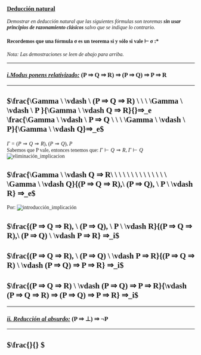 <font face="LaTex">

### <u>Deducción natural</u>

*Demostrar en deducción natural que las siguientes fórmulas son teoremas **sin usar principios de razonamiento clásicos** salvo que se indique lo contrario.*
#### Recordemos que una fórmula σ es un teorema si y sólo si vale $\vdash$ σ :*

*Nota: Las demostraciones se leen de abajo para arriba.*

---

### <u>*i.Modus ponens relativizado:*</u> (P ⇒ Q ⇒ R) ⇒ (P ⇒ Q) ⇒ P ⇒ R
---


$\frac{\Gamma \  \vdash \ (P ⇒ Q ⇒ R) \ \ \ \Gamma \ \vdash \ P }{\Gamma \ \vdash Q ⇒ R}{}⇒_e \frac{\Gamma \ \vdash \ P ⇒ Q \ \ \ \Gamma \ \vdash \ P}{\Gamma \ \vdash Q}⇒_e$
---

$\Gamma = (P ⇒ Q ⇒ R), \ (P ⇒ Q), \ P$\
Sabemos que P vale, entonces tenemos que: $\Gamma \vdash Q ⇒ R$,    $\Gamma \vdash Q$\
![eliminación_implicacion](/elim_implicación.png)

$\frac{\Gamma \ \vdash Q ⇒ R\ \ \ \ \ \ \ \ \ \ \ \ \ \ \Gamma \ \vdash Q}{(P ⇒ Q ⇒ R),\ (P ⇒ Q), \ P \ \vdash R} ⇒_e$
---

Por: 
![introducción_implicación](/intro_implicación.png)

$\frac{(P ⇒ Q ⇒ R), \ (P ⇒ Q), \ P \ \vdash R}{(P ⇒ Q ⇒ R),\ (P ⇒ Q) \ \vdash P ⇒ R} ⇒_i$
---
$\frac{(P ⇒ Q ⇒ R), \ (P ⇒ Q) \ \vdash P ⇒ R}{(P ⇒ Q ⇒ R) \ \vdash (P ⇒ Q) ⇒ P ⇒ R} ⇒_i$
---
$\frac{(P ⇒ Q ⇒ R) \ \vdash (P ⇒ Q) ⇒ P ⇒ R}{\vdash (P ⇒ Q ⇒ R) ⇒ (P ⇒ Q) ⇒ P ⇒ R} ⇒_i$
---

---

### <u>*ii. Reducción al absurdo:*</u> (P ⇒ ⊥) ⇒ ¬P
---

$\frac{}{} $
---



</font>